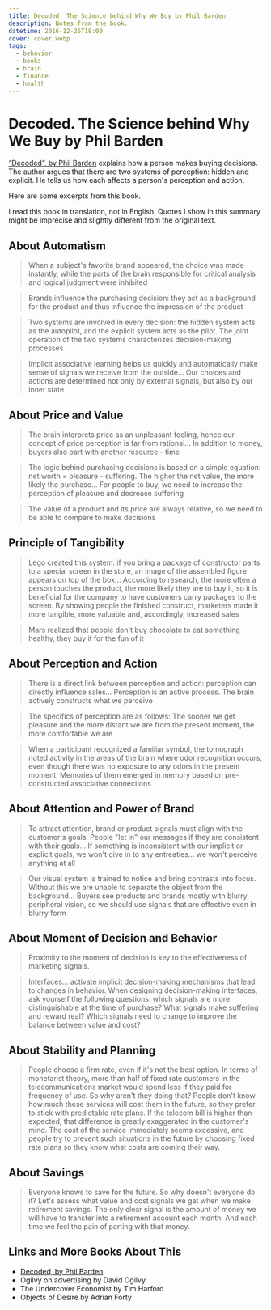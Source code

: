 ```yaml
---
title: Decoded. The Science behind Why We Buy by Phil Barden
description: Notes from the book.
datetime: 2016-12-26T18:00
cover: cover.webp
tags:
  - behavior
  - books
  - brain
  - finance
  - health
---
```


# Decoded. The Science behind Why We Buy by Phil Barden

[“Decoded”, by Phil Barden](https://www.goodreads.com/book/show/16489970-decoded) explains how a person makes buying decisions. The author argues that there are two systems of perception: hidden and explicit. He tells us how each affects a person's perception and action.

Here are some excerpts from this book.

<aside>

I read this book in translation, not in English. Quotes I show in this summary might be imprecise
and slightly different from the original text.

</aside>

## About Automatism

> When a subject's favorite brand appeared, the choice was made instantly, while the parts of the brain responsible for critical analysis and logical judgment were inhibited

> Brands influence the purchasing decision: they act as a background for the product and thus influence the impression of the product

> Two systems are involved in every decision: the hidden system acts as the autopilot, and the explicit system acts as the pilot. The joint operation of the two systems characterizes decision-making processes

> Implicit associative learning helps us quickly and automatically make sense of signals we receive from the outside... Our choices and actions are determined not only by external signals, but also by our inner state

## About Price and Value

> The brain interprets price as an unpleasant feeling, hence our concept of price perception is far from rational... In addition to money, buyers also part with another resource - time

> The logic behind purchasing decisions is based on a simple equation: net worth = pleasure - suffering. The higher the net value, the more likely the purchase... For people to buy, we need to increase the perception of pleasure and decrease suffering

> The value of a product and its price are always relative, so we need to be able to compare to make decisions

## Principle of Tangibility

> Lego created this system: if you bring a package of constructor parts to a special screen in the store, an image of the assembled figure appears on top of the box... According to research, the more often a person touches the product, the more likely they are to buy it, so it is beneficial for the company to have customers carry packages to the screen. By showing people the finished construct, marketers made it more tangible, more valuable and, accordingly, increased sales

> Mars realized that people don't buy chocolate to eat something healthy, they buy it for the fun of it

## About Perception and Action

> There is a direct link between perception and action: perception can directly influence sales... Perception is an active process. The brain actively constructs what we perceive

> The specifics of perception are as follows: The sooner we get pleasure and the more distant we are from the present moment, the more comfortable we are

> When a participant recognized a familiar symbol, the tomograph noted activity in the areas of the brain where odor recognition occurs, even though there was no exposure to any odors in the present moment. Memories of them emerged in memory based on pre-constructed associative connections

## About Attention and Power of Brand

> To attract attention, brand or product signals must align with the customer's goals. People "let in" our messages if they are consistent with their goals... If something is inconsistent with our implicit or explicit goals, we won't give in to any entreaties... we won't perceive anything at all

> Our visual system is trained to notice and bring contrasts into focus. Without this we are unable to separate the object from the background... Buyers see products and brands mostly with blurry peripheral vision, so we should use signals that are effective even in blurry form

## About Moment of Decision and Behavior

> Proximity to the moment of decision is key to the effectiveness of marketing signals.

> Interfaces... activate implicit decision-making mechanisms that lead to changes in behavior. When designing decision-making interfaces, ask yourself the following questions: which signals are more distinguishable at the time of purchase? What signals make suffering and reward real? Which signals need to change to improve the balance between value and cost?

## About Stability and Planning

> People choose a firm rate, even if it's not the best option. In terms of monetarist theory, more than half of fixed rate customers in the telecommunications market would spend less if they paid for frequency of use. So why aren't they doing that? People don't know how much these services will cost them in the future, so they prefer to stick with predictable rate plans. If the telecom bill is higher than expected, that difference is greatly exaggerated in the customer's mind. The cost of the service immediately seems excessive, and people try to prevent such situations in the future by choosing fixed rate plans so they know what costs are coming their way.

## About Savings

> Everyone knows to save for the future. So why doesn't everyone do it? Let's assess what value and cost signals we get when we make retirement savings. The only clear signal is the amount of money we will have to transfer into a retirement account each month. And each time we feel the pain of parting with that money.

## Links and More Books About This

- [Decoded, by Phil Barden](https://www.goodreads.com/book/show/16489970-decoded)
- Ogilvy on advertising by David Ogilvy
- The Undercover Economist by Tim Harford
- Objects of Desire by Adrian Forty
